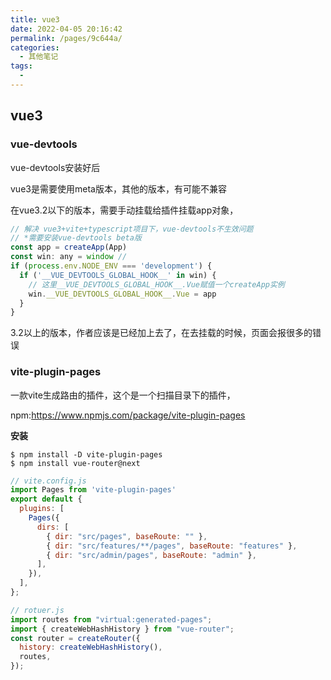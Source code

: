 ```yaml
---
title: vue3
date: 2022-04-05 20:16:42
permalink: /pages/9c644a/
categories:
  - 其他笔记
tags:
  - 
---
```

## vue3

### vue-devtools

vue-devtools安装好后

vue3是需要使用meta版本，其他的版本，有可能不兼容

在vue3.2以下的版本，需要手动挂载给插件挂载app对象，

```javascript
// 解决 vue3+vite+typescript项目下，vue-devtools不生效问题
// *需要安装vue-devtools beta版
const app = createApp(App)
const win: any = window // 
if (process.env.NODE_ENV === 'development') {
  if ('__VUE_DEVTOOLS_GLOBAL_HOOK__' in win) {
    // 这里__VUE_DEVTOOLS_GLOBAL_HOOK__.Vue赋值一个createApp实例
    win.__VUE_DEVTOOLS_GLOBAL_HOOK__.Vue = app
  }
}
```

3.2以上的版本，作者应该是已经加上去了，在去挂载的时候，页面会报很多的错误

### vite-plugin-pages

一款vite生成路由的插件，这个是一个扫描目录下的插件，

npm:https://www.npmjs.com/package/vite-plugin-pages

**安装**

```
$ npm install -D vite-plugin-pages
$ npm install vue-router@next
```

```javascript
// vite.config.js
import Pages from 'vite-plugin-pages'
export default {
  plugins: [
    Pages({
      dirs: [
        { dir: "src/pages", baseRoute: "" },
        { dir: "src/features/**/pages", baseRoute: "features" },
        { dir: "src/admin/pages", baseRoute: "admin" },
      ],
    }),
  ],
};
```

```javascript
// rotuer.js
import routes from "virtual:generated-pages";
import { createWebHashHistory } from "vue-router";
const router = createRouter({
  history: createWebHashHistory(),
  routes,
});

```

